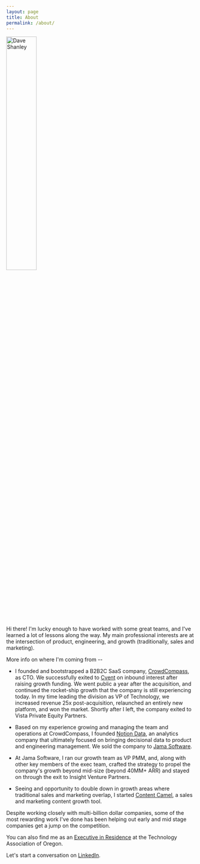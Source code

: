 ```yaml
---
layout: page
title: About
permalink: /about/
---
```


<img src="{{ site.url }}/assets/images/headshot-shanley.jpg" alt="Dave Shanley"
	title="Dave Shanley" width="40%" max-width="40%" />

Hi there! I'm lucky enough to have worked with some great teams, and I've learned a lot of lessons along the way. My main professional interests are at the intersection of product, engineering, and growth (traditionally, sales and marketing).

More info on where I'm coming from -- 

* I founded and bootstrapped a B2B2C SaaS company, [CrowdCompass](https://crowdcompass.com), as CTO. We successfully exited to [Cvent](https://cvent.com) on inbound interest after raising growth funding. We went public a year after the acquisition, and continued the rocket-ship growth that the company is still experiencing today. In my time leading the division as VP of Technology, we increased revenue 25x post-acquisition, relaunched an entirely new platform, and won the market. Shortly after I left, the company exited to Vista Private Equity Partners.

* Based on my experience growing and managing the team and operations at CrowdCompass, I founded [Notion Data](https://www.crunchbase.com/organization/notion-3#section-overview), an analytics company that ultimately focused on bringing decisional data to product and engineering management. We sold the company to [Jama Software](https://jamasoftware.com). 

* At Jama Software, I ran our growth team as VP PMM, and, along with other key members of the exec team, crafted the strategy to propel the company's growth beyond mid-size (beyond 40MM+ ARR) and stayed on through the exit to Insight Venture Partners. 

* Seeing and opportunity to double down in growth areas where traditional sales and marketing overlap, I started [Content Camel](https://contentcamel.io), a sales and marketing content growth tool. 

Despite working closely with multi-billion dollar companies, some of the most rewarding work I've done has been helping out early and mid stage companies get a jump on the competition. 

You can also find me as an [Executive in Residence](http://www.techoregon.org/who-we-are/executives-residence) at the Technology Association of Oregon. 

Let's start a conversation on [LinkedIn](https://www.linkedin.com/in/dshanley/).
